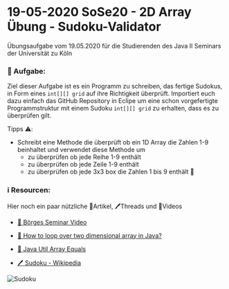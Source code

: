 # 19-05-2020 SoSe20 - 2D Array Übung - Sudoku-Validator

Übungsaufgabe vom 19.05.2020 für die Studierenden des Java II Seminars der Universität zu Köln

### 📝 Aufgabe:

Ziel dieser Aufgabe ist es ein Programm zu schreiben, das fertige Sudokus, in Form eines ```int[][] grid``` auf ihre Richtigkeit überprüft. Importiert euch dazu einfach das GitHub Repository in Eclipe um eine schon vorgefertigte Programmstruktur mit einem Sudoku ```int[][] grid``` zu erhalten, dass es zu überprüfen gilt.

Tipps ⚠️:
- Schreibt eine Methode die überprüft ob ein 1D Array die Zahlen 1-9 beinhaltet und verwendet diese Methode um 
  - zu überprüfen ob jede Reihe 1-9 enthält
  - zu überprüfen ob jede Zeile 1-9 enthält
  - zu überprüfen ob jede 3x3 box die Zahlen 1 bis 9 enthält 🧠
 

    
### ℹ️ Resourcen:
Hier noch ein paar nützliche 📃Artikel, 🖊️Threads und 🎥Videos

- [🎥 Börges Seminar Video](https://uni-koeln.sciebo.de/s/CnL5Cg1opl8QceE)

- [📃 How to loop over two dimensional array in Java?](https://javarevisited.blogspot.com/2015/09/how-to-loop-two-dimensional-array-in-java.html)

- [📃 Java Util Array Equals](https://www.geeksforgeeks.org/java-util-arrays-equals-java-examples/)

- [🖊️ Sudoku - Wikipedia](https://en.wikipedia.org/wiki/Sudoku)

![Sudoku](https://i.imgur.com/taQyBMP.jpg)



